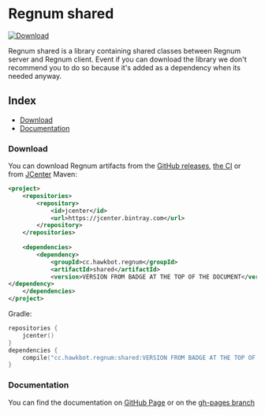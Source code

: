 # Regnum shared
[![Download](https://api.bintray.com/packages/hawk/maven/regnum-shared/images/download.svg)](https://bintray.com/beta/#/hawk/maven/regnum-shared?tab=overview)

Regnum shared is a library containing shared classes between Regnum server and Regnum client. Event if you can download the library we don't recommend you to do so because it's added as a dependency when its needed anyway.
## Index
 - [Download](#download)
 - [Documentation](#documentation)

### Download
You can download Regnum artifacts from the [GitHub releases](https://github.com/HawkDiscord/regnum/releases), [the CI](https://ci.schlaubi.me/viewLog.html?buildId=lastSuccessful&buildTypeId=Regnum_Build_2&tab=artifacts&branch_Regnum=feature%2Fpermissions) or from [JCenter](https://bintray.com/beta/#/hawk/maven/regnum-shared?tab=overview)
Maven:
```xml
<project>
    <repositories>
        <repository>
            <id>jcenter</id>
            <url>https://jcenter.bintray.com</url>
        </repository>
    </repositories>
    
    <dependencies>
        <dependency>
            <groupId>cc.hawkbot.regnum</groupId>
            <artifactId>shared</artifactId>
            <version>VERSION FROM BADGE AT THE TOP OF THE DOCUMENT</version>
</dependency>
    </dependencies>
</project>
```
Gradle:
```kotlin
repositories {
    jcenter()
}
dependencies {
    compile("cc.hawkbot.regnum:shared:VERSION FROM BADGE AT THE TOP OF THE DOCUMENT")
}

```
### Documentation
You can find the documentation on [GitHub Page](https://pages.hawkbot.io/shared) or on the [gh-pages branch](https://github.com/HawkDiscord/regnum/tree/gh-pages/shared)